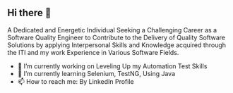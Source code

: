 ## Hi there 👋

A Dedicated and Energetic Individual Seeking a Challenging Career as a Software Quality Engineer to Contribute to the Delivery of Quality Software Solutions 
by applying Interpersonal Skills and Knowledge acquired through the ITI and my work Experience in Various Software Fields.

- 🔭 I’m currently working on Leveling Up my Automation Test Skills
- 🌱 I’m currently learning Selenium, TestNG, Using Java
- 📫 How to reach me: By LinkedIn Profile
